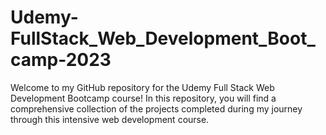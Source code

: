 # Udemy-FullStack_Web_Development_Boot_camp-2023
Welcome to my GitHub repository for the Udemy Full Stack Web Development Bootcamp course! In this repository, you will find a comprehensive collection of the projects completed during my journey through this intensive web development course.
